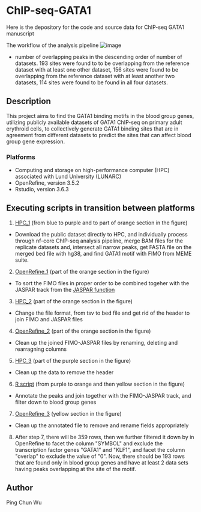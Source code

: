 # ChIP-seq-GATA1
Here is the depository for the code and source data for ChIP-seq GATA1 manuscript

The workflow of the analysis pipeline
![image](https://user-images.githubusercontent.com/102995282/224078370-2fc1b42f-86ea-45ea-b3ce-d592e298b951.png)

* number of overlapping peaks in the descending order of number of datasets. 193 sites were found to to be overlapping from the reference dataset with at least one other dataset, 156 sites were found to be overlapping from the reference dataset with at least another two datasets, 114 sites were found to be found in all four datasets.

## Description
This project aims to find the GATA1 binding motifs in the blood group genes, utilizing publicly available datasets of GATA1 ChIP-seq on primary adult erythroid cells, to collectively generate GATA1 binding sites that are in agreement from different datasets to predict the sites that can affect blood group gene expression. 

### Platforms
* Computing and storage on high-performance computer (HPC) associated with Lund University (LUNARC)
* OpenRefine, version 3.5.2
* Rstudio, version 3.6.3

## Executing scripts in transition between platforms
1. [HPC_1](https://github.com/ILM-MLOlab/ChIP-seq-GATA1/blob/main/HPC/HPC_1) (from blue to purple and to part of orange section in the figure)
* Download the public dataset directly to HPC, and individually process through nf-core ChIP-seq analysis pipeline, merge BAM files for the replicate datasets and, intersect all narrow peaks, get FASTA file on the merged bed file with hg38, and find GATA1 motif with FIMO from MEME suite.
2. [OpenRefine_1](https://github.com/ILM-MLOlab/ChIP-seq-GATA1/blob/main/OpenRefine/OpenRefine_1) (part of the orange section in the figure)
* To sort the FIMO files in proper order to be combined togeher with the JASPAR track from the [JASPAR function](https://github.com/ILM-MLOlab/ChIP-seq-GATA1/tree/main/JasparFunctions)
3. [HPC_2](https://github.com/ILM-MLOlab/ChIP-seq-GATA1/blob/main/HPC/HPC_2) (part of the orange section in the figure)
* Change the file format, from tsv to bed file and get rid of the header to join FIMO and JASPAR files
4. [OpenRefine_2](https://github.com/ILM-MLOlab/ChIP-seq-GATA1/blob/main/OpenRefine/OpenRefine_2) (part of the orange section in the figure)
* Clean up the joined FIMO-JASPAR files by renaming, deleting and rearragning columns
5. [HPC_3](https://github.com/ILM-MLOlab/ChIP-seq-GATA1/blob/main/HPC/HPC_3) (part of the purple section in the figure)
* Clean up the data to remove the header 
6. [R script](https://github.com/ILM-MLOlab/ChIP-seq-GATA1/blob/main/R%20script/R%20script) (from purple to orange and then yellow section in the figure)
* Annotate the peaks and join together with the FIMO-JASPAR track, and filter down to blood group genes
7. [OpenRefine_3](https://github.com/ILM-MLOlab/ChIP-seq-GATA1/blob/main/OpenRefine/OpenRefine_3) (yellow section in the figure)
* Clean up the annotated file to remove and rename fields appropriately
8. After step 7, there will be 359 rows, then we further filtered it down by in OpenRefine to facet the column "SYMBOL" and exclude the transcription factor genes "GATA1" and "KLF1", and facet the column "overlap" to exclude the value of "0". Now, there should be 193 rows that are found only in blood group genes and have at least 2 data sets having peaks overlapping at the site of the motif.

## Author
Ping Chun Wu
